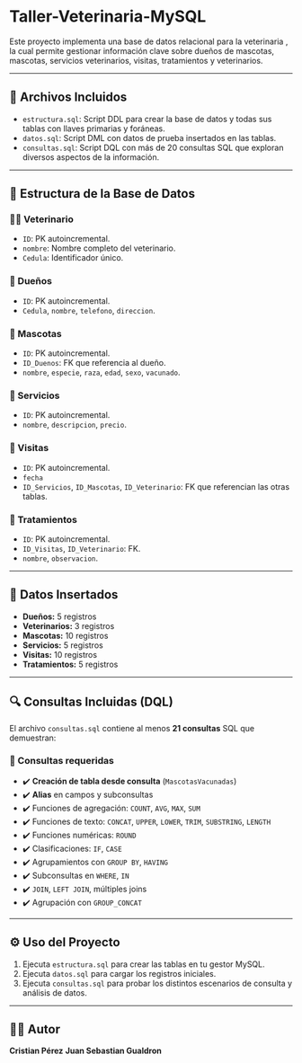 # Taller-Veterinaria-MySQL

Este proyecto implementa una base de datos relacional para la veterinaria , la cual permite gestionar información clave sobre dueños de mascotas, mascotas, servicios veterinarios, visitas, tratamientos y veterinarios.

---

## 📁 Archivos Incluidos

- `estructura.sql`: Script DDL para crear la base de datos y todas sus tablas con llaves primarias y foráneas.
- `datos.sql`: Script DML con datos de prueba insertados en las tablas.
- `consultas.sql`: Script DQL con más de 20 consultas SQL que exploran diversos aspectos de la información.

---

## 🧱 Estructura de la Base de Datos

### 🧑‍⚕️ Veterinario
- `ID`: PK autoincremental.
- `nombre`: Nombre completo del veterinario.
- `Cedula`: Identificador único.

### 👤 Dueños
- `ID`: PK autoincremental.
- `Cedula`, `nombre`, `telefono`, `direccion`.

### 🐶 Mascotas
- `ID`: PK autoincremental.
- `ID_Duenos`: FK que referencia al dueño.
- `nombre`, `especie`, `raza`, `edad`, `sexo`, `vacunado`.

### 🧼 Servicios
- `ID`: PK autoincremental.
- `nombre`, `descripcion`, `precio`.

### 📅 Visitas
- `ID`: PK autoincremental.
- `fecha`
- `ID_Servicios`, `ID_Mascotas`, `ID_Veterinario`: FK que referencian las otras tablas.

### 💊 Tratamientos
- `ID`: PK autoincremental.
- `ID_Visitas`, `ID_Veterinario`: FK.
- `nombre`, `observacion`.

---

## 🧪 Datos Insertados

- **Dueños:** 5 registros
- **Veterinarios:** 3 registros
- **Mascotas:** 10 registros
- **Servicios:** 5 registros
- **Visitas:** 10 registros
- **Tratamientos:** 5 registros

---

## 🔍 Consultas Incluidas (DQL)

El archivo `consultas.sql` contiene al menos **21 consultas** SQL que demuestran:

### 📌 Consultas requeridas
- ✔️ **Creación de tabla desde consulta** (`MascotasVacunadas`)
- ✔️ **Alias** en campos y subconsultas
- ✔️ Funciones de agregación: `COUNT`, `AVG`, `MAX`, `SUM`
- ✔️ Funciones de texto: `CONCAT`, `UPPER`, `LOWER`, `TRIM`, `SUBSTRING`, `LENGTH`
- ✔️ Funciones numéricas: `ROUND`
- ✔️ Clasificaciones: `IF`, `CASE`
- ✔️ Agrupamientos con `GROUP BY`, `HAVING`
- ✔️ Subconsultas en `WHERE`, `IN`
- ✔️ `JOIN`, `LEFT JOIN`, múltiples joins
- ✔️ Agrupación con `GROUP_CONCAT`

---

## ⚙️ Uso del Proyecto

1. Ejecuta `estructura.sql` para crear las tablas en tu gestor MySQL.
2. Ejecuta `datos.sql` para cargar los registros iniciales.
3. Ejecuta `consultas.sql` para probar los distintos escenarios de consulta y análisis de datos.

---

## 🧑‍💻 Autor

**Cristian Pérez**
**Juan Sebastian Gualdron**
